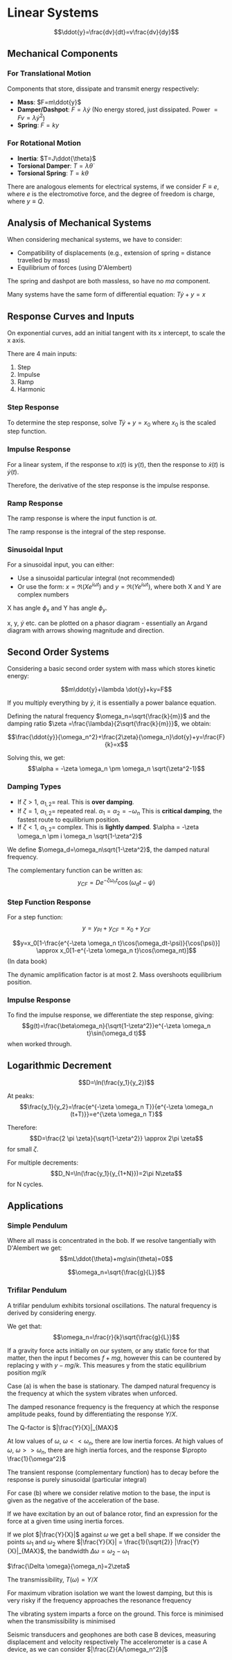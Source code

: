 # Linear Systems

$$\ddot{y}=\frac{dv}{dt}=v\frac{dv}{dy}$$

## Mechanical Components

### For Translational Motion
Components that store, dissipate and transmit energy respectively:

- **Mass**: $F=m\ddot{y}$
- **Damper/Dashpot**: $F=\lambda \dot{y}$ (No energy stored, just dissipated. Power $=Fv=\lambda \dot{y}^2$)
- **Spring**: $F=ky$

### For Rotational Motion
- **Inertia**: $T=J\ddot{\theta}$
- **Torsional Damper**: $T=\lambda \dot{\theta}$
- **Torsional Spring**: $T=k\theta$

There are analogous elements for electrical systems, if we consider $F\equiv e$, where $e$ is the electromotive force, and the degree of freedom is charge, where $y \equiv Q$.

## Analysis of Mechanical Systems

When considering mechanical systems, we have to consider:
- Compatibility of displacements (e.g., extension of spring = distance travelled by mass)
- Equilibrium of forces (using D'Alembert)

The spring and dashpot are both massless, so have no $ma$ component.

Many systems have the same form of differential equation: $T\dot{y}+y=x$

## Response Curves and Inputs

On exponential curves, add an initial tangent with its x intercept, to scale the x axis.

There are 4 main inputs:
1. Step
2. Impulse
3. Ramp
4. Harmonic

### Step Response
To determine the step response, solve $T\dot{y}+y=x_0$ where $x_0$ is the scaled step function.

### Impulse Response
For a linear system, if the response to $x(t)$ is $y(t)$, then the response to $\dot{x}(t)$ is $\dot{y}(t)$.

Therefore, the derivative of the step response is the impulse response.

### Ramp Response
The ramp response is where the input function is $\alpha t$.

The ramp response is the integral of the step response.

### Sinusoidal Input
For a sinusoidal input, you can either:
- Use a sinusoidal particular integral (not recommended)
- Or use the form: $x=\Re(Xe^{i\omega t})$ and $y=\Re(Ye^{i\omega t})$, where both X and Y are complex numbers

X has angle $\phi_x$ and Y has angle $\phi_y$.

x, y, $\dot{y}$ etc. can be plotted on a phasor diagram - essentially an Argand diagram with arrows showing magnitude and direction.

## Second Order Systems

Considering a basic second order system with mass which stores kinetic energy:

$$m\ddot{y}+\lambda \dot{y}+ky=F$$

If you multiply everything by $\dot{y}$, it is essentially a power balance equation.

Defining the natural frequency $\omega_n=\sqrt{\frac{k}{m}}$ and the damping ratio $\zeta =\frac{\lambda}{2\sqrt{\frac{k}{m}}}$, we obtain:

$$\frac{\ddot{y}}{\omega_n^2}+\frac{2\zeta}{\omega_n}\dot{y}+y=\frac{F}{k}=x$$

Solving this, we get:
$$\alpha = -\zeta \omega_n \pm \omega_n \sqrt{\zeta^2-1}$$

### Damping Types

- If $\zeta > 1$, $\alpha_{1,2}=$ real. This is **over damping**.
- If $\zeta = 1$, $\alpha_{1,2}=$ repeated real. $\alpha_1=\alpha_2=-\omega_n$ This is **critical damping**, the fastest route to equilibrium position.
- If $\zeta < 1$, $\alpha_{1,2}=$ complex. This is **lightly damped**. $\alpha = -\zeta \omega_n \pm i \omega_n \sqrt{1-\zeta^2}$

We define $\omega_d=\omega_n\sqrt{1-\zeta^2}$, the damped natural frequency.

The complementary function can be written as:
$$y_{CF}=De^{-\zeta \omega_n t}\cos(\omega_dt-\psi)$$

### Step Function Response

For a step function:
$$y=y_{PI}+y_{CF}=x_0+y_{CF}$$

$$y=x_0[1-\frac{e^{-\zeta \omega_n t}\cos(\omega_dt-\psi)}{\cos(\psi)}] \approx x_0[1-e^{-\zeta \omega_n t}\cos(\omega_nt)]$$ (In data book)

The dynamic amplification factor is at most 2. Mass overshoots equilibrium position.

### Impulse Response

To find the impulse response, we differentiate the step response, giving:
$$g(t)=\frac{\beta\omega_n}{\sqrt{1-\zeta^2}}e^{-\zeta \omega_n t}\sin(\omega_d t)$$ when worked through.

## Logarithmic Decrement

$$D=\ln(\frac{y_1}{y_2})$$

At peaks:
$$\frac{y_1}{y_2}=\frac{e^{-\zeta \omega_n T}}{e^{-\zeta \omega_n (t+T)}}=e^{\zeta \omega_n T}$$

Therefore:
$$D=\frac{2 \pi \zeta}{\sqrt{1-\zeta^2}} \approx 2\pi \zeta$$ for small $\zeta$.

For multiple decrements:
$$D_N=\ln(\frac{y_1}{y_{1+N}})=2\pi N\zeta$$ for N cycles.

## Applications

### Simple Pendulum
Where all mass is concentrated in the bob. If we resolve tangentially with D'Alembert we get:
$$mL\ddot{\theta}+mg\sin(\theta)=0$$

$$\omega_n=\sqrt{\frac{g}{L}}$$

### Trifilar Pendulum
A trifilar pendulum exhibits torsional oscillations. The natural frequency is derived by considering energy.

We get that:
$$\omega_n=\frac{r}{k}\sqrt{\frac{g}{L}}$$

If a gravity force acts initially on our system, or any static force for that matter, then the input f becomes $f + mg$, however this can be countered by replacing y with $y - mg/k$. This measures y from the static equilibrium position $mg/k$

Case (a) is when the base is stationary.
The damped natural frequency is the frequency at which the system vibrates when unforced.

The damped resonance frequency is the frequency at which the response amplitude peaks, found by differentiating the response $Y/X$.

The Q-factor is $|\frac{Y}{X}|_{MAX}$

At low values of $\omega$, $\omega << \omega_n$, there are low inertia forces.
At high values of $\omega$, $\omega >> \omega_n$, there are high inertia forces, and the response $\propto \frac{1}{\omega^2}$

The transient response (complementary function) has to decay before the response is purely sinusoidal (particular integral)

For case (b) where we consider relative motion to the base, the input is given as the negative of the acceleration of the base.

If we have excitation by an out of balance rotor, find an expression for the force at a given time using inertia forces.

If we plot $|\frac{Y}{X}|$ against $\omega$ we get a bell shape. If we consider the points $\omega_1$ and $\omega_2$ where $|\frac{Y}{X}| = \frac{1}{\sqrt{2}} |\frac{Y}{X}|_{MAX}$, the bandwidth $\Delta \omega= \omega_2 - \omega_1$

$\frac{\Delta \omega}{\omega_n}=2\zeta$

The transmissibility, $T(\omega) = Y / X$

For maximum vibration isolation we want the lowest damping, but this is very risky if the frequency approaches the resonance frequency

The vibrating system imparts a force on the ground. This force is minimised when the transmissibility is minimised

Seismic transducers and geophones are both case B devices, measuring displacement and velocity respectively
The accelerometer is a case A device, as we can consider $|\frac{Z}{A/\omega_n^2}|$


 

